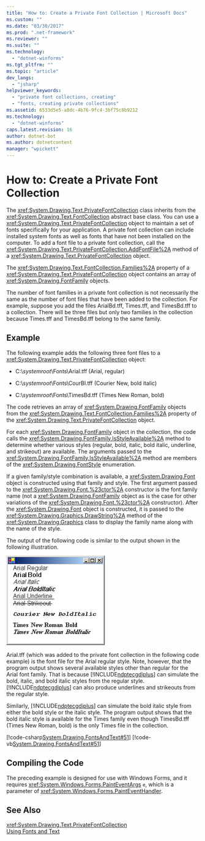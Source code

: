 ```yaml
---
title: "How to: Create a Private Font Collection | Microsoft Docs"
ms.custom: ""
ms.date: "03/30/2017"
ms.prod: ".net-framework"
ms.reviewer: ""
ms.suite: ""
ms.technology: 
  - "dotnet-winforms"
ms.tgt_pltfrm: ""
ms.topic: "article"
dev_langs: 
  - "jsharp"
helpviewer_keywords: 
  - "private font collections, creating"
  - "fonts, creating private collections"
ms.assetid: 6533d5e5-a8dc-4b76-9fc4-3bf75c8b9212
ms.technology: 
  - "dotnet-winforms"
caps.latest.revision: 16
author: dotnet-bot
ms.author: dotnetcontent
manager: "wpickett"
---
```

# How to: Create a Private Font Collection
The <xref:System.Drawing.Text.PrivateFontCollection> class inherits from the <xref:System.Drawing.Text.FontCollection> abstract base class. You can use a <xref:System.Drawing.Text.PrivateFontCollection> object to maintain a set of fonts specifically for your application. A private font collection can include installed system fonts as well as fonts that have not been installed on the computer. To add a font file to a private font collection, call the <xref:System.Drawing.Text.PrivateFontCollection.AddFontFile%2A> method of a <xref:System.Drawing.Text.PrivateFontCollection> object.  
  
 The <xref:System.Drawing.Text.FontCollection.Families%2A> property of a <xref:System.Drawing.Text.PrivateFontCollection> object contains an array of <xref:System.Drawing.FontFamily> objects.  
  
 The number of font families in a private font collection is not necessarily the same as the number of font files that have been added to the collection. For example, suppose you add the files ArialBd.tff, Times.tff, and TimesBd.tff to a collection. There will be three files but only two families in the collection because Times.tff and TimesBd.tff belong to the same family.  
  
## Example  
 The following example adds the following three font files to a <xref:System.Drawing.Text.PrivateFontCollection> object:  
  
-   C:\\*systemroot*\Fonts\Arial.tff (Arial, regular)  
  
-   C:\\*systemroot*\Fonts\CourBI.tff (Courier New, bold italic)  
  
-   C:\\*systemroot*\Fonts\TimesBd.tff (Times New Roman, bold)  
  
 The code retrieves an array of <xref:System.Drawing.FontFamily> objects from the <xref:System.Drawing.Text.FontCollection.Families%2A> property of the <xref:System.Drawing.Text.PrivateFontCollection> object.  
  
 For each <xref:System.Drawing.FontFamily> object in the collection, the code calls the <xref:System.Drawing.FontFamily.IsStyleAvailable%2A> method to determine whether various styles (regular, bold, italic, bold italic, underline, and strikeout) are available. The arguments passed to the <xref:System.Drawing.FontFamily.IsStyleAvailable%2A> method are members of the <xref:System.Drawing.FontStyle> enumeration.  
  
 If a given family/style combination is available, a <xref:System.Drawing.Font> object is constructed using that family and style. The first argument passed to the <xref:System.Drawing.Font.%23ctor%2A> constructor is the font family name (not a <xref:System.Drawing.FontFamily> object as is the case for other variations of the <xref:System.Drawing.Font.%23ctor%2A> constructor). After the <xref:System.Drawing.Font> object is constructed, it is passed to the <xref:System.Drawing.Graphics.DrawString%2A> method of the <xref:System.Drawing.Graphics> class to display the family name along with the name of the style.  
  
 The output of the following code is similar to the output shown in the following illustration.  
  
 ![Fonts Text](../../../../docs/framework/winforms/advanced/media/csfontstext7.png "csfontstext7")  
  
 Arial.tff (which was added to the private font collection in the following code example) is the font file for the Arial regular style. Note, however, that the program output shows several available styles other than regular for the Arial font family. That is because [!INCLUDE[ndptecgdiplus](../../../../includes/ndptecgdiplus-md.md)] can simulate the bold, italic, and bold italic styles from the regular style. [!INCLUDE[ndptecgdiplus](../../../../includes/ndptecgdiplus-md.md)] can also produce underlines and strikeouts from the regular style.  
  
 Similarly, [!INCLUDE[ndptecgdiplus](../../../../includes/ndptecgdiplus-md.md)] can simulate the bold italic style from either the bold style or the italic style. The program output shows that the bold italic style is available for the Times family even though TimesBd.tff (Times New Roman, bold) is the only Times file in the collection.  
  
 [!code-csharp[System.Drawing.FontsAndText#51](../../../../samples/snippets/csharp/VS_Snippets_Winforms/System.Drawing.FontsAndText/CS/Class1.cs#51)]
 [!code-vb[System.Drawing.FontsAndText#51](../../../../samples/snippets/visualbasic/VS_Snippets_Winforms/System.Drawing.FontsAndText/VB/Class1.vb#51)]  
  
## Compiling the Code  
 The preceding example is designed for use with Windows Forms, and it requires <xref:System.Windows.Forms.PaintEventArgs> `e`, which is a parameter of <xref:System.Windows.Forms.PaintEventHandler>.  
  
## See Also  
 <xref:System.Drawing.Text.PrivateFontCollection>   
 [Using Fonts and Text](../../../../docs/framework/winforms/advanced/using-fonts-and-text.md)